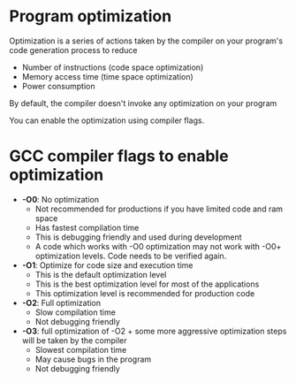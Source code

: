 # Program optimization
Optimization is a series of actions taken by the compiler on your program's code generation process to reduce
- Number of instructions (code space optimization)
- Memory access time (time space optimization)
- Power consumption
  
By default, the compiler doesn't invoke any optimization on your program

You can enable the optimization using compiler flags.

# GCC compiler flags to enable optimization
- **-O0**: No optimization
  - Not recommended for productions if you have limited code and ram space
  - Has fastest compilation time
  - This is debugging friendly and used during development
  - A code which works with -O0 optimization may not work with -O0+ optimization levels. Code needs to be verified again.
- **-O1**: Optimize for code size and execution time
  - This is the default optimization level
  - This is the best optimization level for most of the applications
  - This optimization level is recommended for production code
- **-O2**: Full optimization
  - Slow compilation time
  - Not debugging friendly
- **-O3**: full optimization of -O2 + some more aggressive optimization steps will be taken by the compiler
  - Slowest compilation time
  - May cause bugs in the program
  - Not debugging friendly